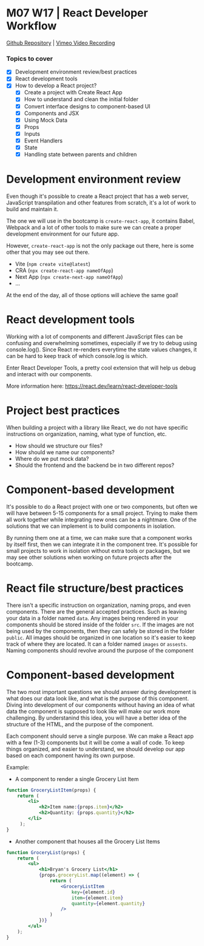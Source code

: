 # M07 W17 | React Developer Workflow
[Github Repository]() | [Vimeo Video Recording]()

### Topics to cover

- [x] Development environment review/best practices
- [x] React development tools
- [x] How to develop a React project?
    - [x] Create a project with Create React App
    - [x] How to understand and clean the initial folder
    - [x] Convert interface designs to component-based UI
    - [x] Components and JSX
    - [x] Using Mock Data
    - [x] Props
    - [x] Inputs
    - [x] Event Handlers
    - [x] State
    - [x] Handling state between parents and children

# Development environment review

Even though it's possible to create a React project that has a web server, JavaScript transpilation and other features from scratch, it's a lot of work to build and maintain it.

The one we will use in the bootcamp is `create-react-app`, it contains Babel, Webpack and a lot of other tools to make sure we can create a proper development environment for our future app.

However, `create-react-app` is not the only package out there, here is some other that you may see out there.

- Vite (`npm create vite@latest`)
- CRA (`npx create-react-app nameOfApp`)
- Next App (`npx create-next-app nameOfApp`)
- ...

At the end of the day, all of those options will achieve the same goal!

# React development tools

Working with a lot of components and different JavaScript files can be confusing and overwhelming sometimes, especially if we try to debug using console.log(). Since React re-renders everytime the state values changes, it can be hard to keep track of which console.log is which.

Enter React Developer Tools, a pretty cool extension that will help us debug and interact with our components.

More information here: https://react.dev/learn/react-developer-tools

# Project best practices

When building a project with a library like React, we do not have specific instructions on organization, naming, what type of function, etc.

- How should we structure our files?
- How should we name our components?
- Where do we put mock data?
- Should the frontend and the backend be in two different repos?

# Component-based development

It's possible to do a React project with one or two components, but often we will have between 5-15 components for a small project. Trying to make them all work together while integrating new ones can be a nightmare. One of the solutions that we can implement is to build components in isolation.

By running them one at a time, we can make sure that a component works by itself first, then we can integrate it in the component tree. It's possible for small projects to work in isolation without extra tools or packages, but we may see other solutions when working on future projects after the bootcamp.

# React file structure/best practices

There isn't a specific instruction on organization, naming props, and even components. There are the general accepted practices. Such as leaving your data in a folder named `data`. Any images being rendered in your components should be stored inside of the folder `src`. If the images are not being used by the components, then they can safely be stored in the folder `public`. All images should be organized in one location so it's easier to keep track of where they are located. It can a folder named `images` or `assests`. Naming components should revolve around the purpose of the component

# Component-based development

The two most important questions we should answer during development is what does our data look like, and what is the purpose of this component. Diving into development of our components without having an idea of what data the component is supposed to look like will make our work more challenging. By understanind this idea, you will have a better idea of the structure of the HTML, and the purpose of the component.

Each component should serve a single purpose. We can make a React app with a few (1-3) components but it will be come a wall of code. To keep things organized, and easier to understand, we should develop our app based on each component having its own purpose.

Example:

- A component to render a single Grocery List Item

```jsx
function GroceryListItem(props) {
    return (
        <li>
            <h2>Item name:{props.item}</h2>
            <h2>Quantity: {props.quantity}</h2>
        </li>
     );
}
```

- Another component that houses all the Grocery List Items

```jsx
function GroceryList(props) {
    return (
        <ul>
            <h1>Bryan's Grocery List</h1>
            {props.groceryList.map((element) => {
                return (
                    <GroceryListItem
                        key={element.id}
                        item={element.item}
                        quantity={element.quantity}
                    />
                )
            })}
        </ul>
    );
}
```